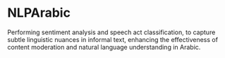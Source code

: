 # NLPArabic
Performing sentiment analysis and speech act classification, to capture subtle linguistic nuances in informal text, enhancing the effectiveness of content moderation and natural language understanding in Arabic.
